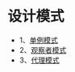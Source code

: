 # 设计模式

- 1、[单例模式](https://github.com/wsqat/OJ/blob/master/Common/pd/1%E3%80%81%E5%8D%95%E4%BE%8B%E6%A8%A1%E5%BC%8F.md)
- 2、[观察者模式](https://github.com/wsqat/OJ/blob/master/Common/pd/2%E3%80%81%E8%A7%82%E5%AF%9F%E8%80%85%E6%A8%A1%E5%BC%8F.md)
- 3、[代理模式]()

